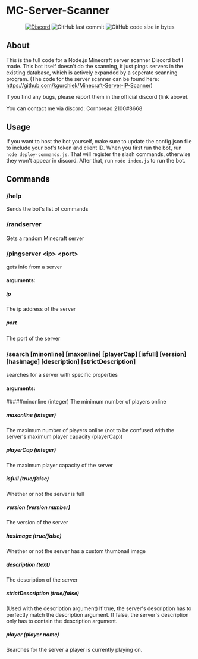 # MC-Server-Scanner

<div align="center">
    <a href="https://discord.gg/Uy9m5TP5na"><img src="https://img.shields.io/discord/1005132317297221785?logo=discord" alt="Discord"/></a>
    <img src="https://img.shields.io/github/last-commit/kgurchiek/Minecraft-Server-Scanner-Discord-Bot" alt="GitHub last commit"/>
    <img src="https://img.shields.io/github/languages/code-size/kgurchiek/Minecraft-Server-Scanner-Discord-Bot" alt="GitHub code size in bytes"/>
</div>

## About

This is the full code for a Node.js Minecraft server scanner Discord bot I made. This bot itself doesn't do the scanning, it just pings servers in the existing database, which is actively expanded by a seperate scanning program. (The code for the server scanner can be found here: https://github.com/kgurchiek/Minecraft-Server-IP-Scanner)

If you find any bugs, please report them in the official discord (link above).

You can contact me via discord: Cornbread 2100#8668

## Usage
If you want to host the bot yourself, make sure to update the config.json file to include your bot's token and client ID. When you first run the bot, run `node deploy-commands.js`. That will register the slash commands, otherwise they won't appear in discord. After that, run `node index.js` to run the bot.

## Commands

### /help
Sends the bot's list of commands

### /randserver
Gets a random Minecraft server
ㅤ
### /pingserver \<ip\> \<port\>
gets info from a server

#### arguments:
##### ip
The ip address of the server
    
##### port
The port of the server
ㅤ
### /search [minonline] [maxonline] [playerCap] [isfull] [version] [hasImage] [description] [strictDescription]
searches for a server with specific properties

#### arguments:    
#####minonline (integer)
The minimum number of players online

##### maxonline (integer)
The maximum number of players online (not to be confused with the server's maximum player capacity (playerCap))

##### playerCap (integer)
The maximum player capacity of the server

##### isfull (true/false)
Whether or not the server is full

##### version (version number)
The version of the server

##### hasImage (true/false)
Whether or not the server has a custom thumbnail image

##### description (text)
The description of the server

##### strictDescription (true/false)
(Used with the description argument) If true, the server's description has to perfectly match the description argument. If false, the server's description only has to contain the description argument.

##### player (player name)
Searches for the server a player is currently playing on.
